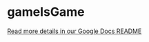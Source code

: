 # gameIsGame

[Read more details in our Google Docs README](https://docs.google.com/document/d/1q6AdwxiIxcj5FpKZeVTUcAEr6ws492zaGO8Kza0UZmE/view)
